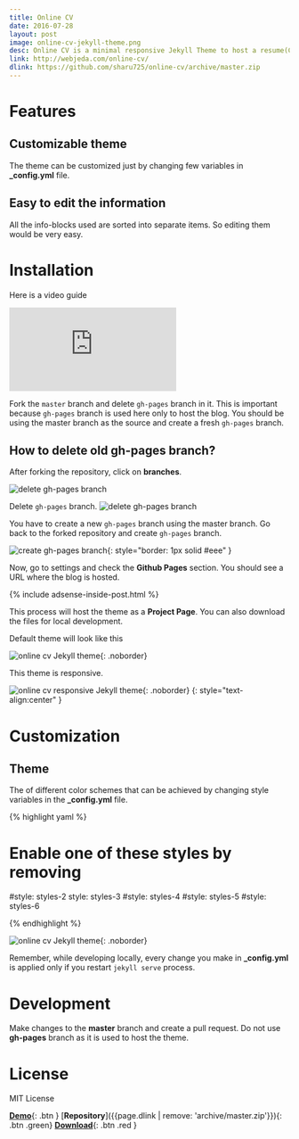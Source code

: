 ```yaml
---
title: Online CV
date: 2016-07-28
layout: post
image: online-cv-jekyll-theme.png
desc: Online CV is a minimal responsive Jekyll Theme to host a resume(CV) online.
link: http://webjeda.com/online-cv/
dlink: https://github.com/sharu725/online-cv/archive/master.zip
---
```




# Features

## Customizable theme
The theme can be customized just by changing few variables in **_config.yml** file.

## Easy to edit the information
All the info-blocks used are sorted into separate items. So editing them would be very easy.

# Installation

Here is a video guide

<iframe class="video" src="https://www.youtube.com/embed/T2nx6tj-ZH4" frameborder="0" allowfullscreen></iframe>

Fork the ``master`` branch and delete ``gh-pages`` branch in it. This is important because ``gh-pages`` branch is used here only to host the blog. You should be using the master branch as the source and create a fresh ``gh-pages`` branch.

## How to delete old **gh-pages** branch?
After forking the repository, click on **branches**.


![delete gh-pages branch]({{site.baseurl}}/images/delete-github-branch.png)

Delete ``gh-pages`` branch.
![delete gh-pages branch]({{site.baseurl}}/images/delete-github-branch-2.png)

You have to create a new ``gh-pages`` branch using the master branch. Go back to the forked repository and create ``gh-pages`` branch.

![create gh-pages branch]({{site.baseurl}}/images/create-gh-pages-branch.JPG){: style="border: 1px solid #eee" }

Now, go to settings and check the **Github Pages** section. You should see a URL where the blog is hosted.

{% include adsense-inside-post.html %}

This process will host the theme as a **Project Page**. You can also download the files for local development. 

Default theme will look like this

![online cv Jekyll theme](https://raw.githubusercontent.com/sharu725/online-cv/master/assets/images/online-cv-jekyll-theme.png){: .noborder}

This theme is responsive.

![online cv responsive Jekyll theme](https://github.com/sharu725/online-cv/raw/master/assets/images/online-cv-responsive-jekyll-theme.png){: .noborder}
{:  style="text-align:center" }

# Customization

## Theme
The of different color schemes that can be achieved by changing style variables in the **_config.yml** file.

{% highlight yaml %}

# Enable one of these styles by removing #
#style: styles-2
style: styles-3
#style: styles-4
#style: styles-5
#style: styles-6

{% endhighlight %}

![online cv Jekyll theme](https://github.com/sharu725/online-cv/raw/master/assets/images/online-cv-jekyll-theme-2.png){: .noborder}

Remember, while developing locally, every change you make in **_config.yml** is applied only if you restart ``jekyll serve`` process.

# Development
Make changes to the **master** branch and create a pull request. Do not use **gh-pages** branch as it is used to host the theme.

# License
MIT License

[**Demo**]({{page.link}}){: .btn }
[**Repository**]({{page.dlink | remove: 'archive/master.zip'}}){: .btn .green}
[**Download**]({{page.dlink}}){: .btn .red }